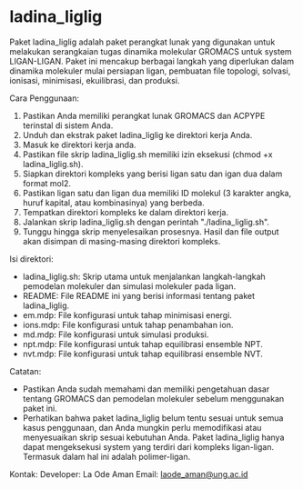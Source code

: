 # ladina_liglig
Paket ladina_liglig adalah paket perangkat lunak yang digunakan untuk melakukan serangkaian tugas dinamika molekular GROMACS untuk system LIGAN-LIGAN. Paket ini mencakup berbagai langkah yang diperlukan dalam dinamika molekuler mulai persiapan ligan, pembuatan file topologi, solvasi, ionisasi, minimisasi, ekuilibrasi, dan produksi.

Cara Penggunaan:
1. Pastikan Anda memiliki perangkat lunak GROMACS dan ACPYPE terinstal di sistem Anda.
2. Unduh dan ekstrak paket ladina_liglig ke direktori kerja Anda.
3. Masuk ke direktori kerja anda.
4. Pastikan file skrip ladina_liglig.sh memiliki izin eksekusi (chmod +x ladina_liglig.sh).
5. Siapkan direktori kompleks yang berisi ligan satu dan igan dua dalam format mol2.
6. Pastikan ligan satu dan ligan dua memiliki ID molekul (3 karakter angka, huruf kapital, atau kombinasinya) yang berbeda.
7. Tempatkan direktori kompleks ke dalam direktori kerja.
8. Jalankan skrip ladina_liglig.sh dengan perintah "./ladina_liglig.sh".
9. Tunggu hingga skrip menyelesaikan prosesnya. Hasil dan file output akan disimpan di masing-masing direktori kompleks.

Isi direktori:
- ladina_liglig.sh: Skrip utama untuk menjalankan langkah-langkah pemodelan molekuler dan simulasi molekuler pada ligan.
- README: File README ini yang berisi informasi tentang paket ladina_liglig.
- em.mdp: File konfigurasi untuk tahap minimisasi energi.
- ions.mdp: File konfigurasi untuk tahap penambahan ion.
- md.mdp: File konfigurasi untuk simulasi produksi.
- npt.mdp: File konfigurasi untuk tahap equilibrasi ensemble NPT.
- nvt.mdp: File konfigurasi untuk tahap equilibrasi ensemble NVT.

Catatan:
- Pastikan Anda sudah memahami dan memiliki pengetahuan dasar tentang GROMACS dan pemodelan molekuler sebelum menggunakan paket ini.
- Perhatikan bahwa paket ladina_liglig belum tentu sesuai untuk semua kasus penggunaan, dan Anda mungkin perlu memodifikasi atau menyesuaikan skrip sesuai kebutuhan Anda. Paket ladina_liglig hanya dapat mengeksekusi system yang terdiri dari kompleks ligan-ligan. Termasuk dalam hal ini adalah polimer-ligan.

Kontak:
Developer: La Ode Aman
Email: laode_aman@ung.ac.id


